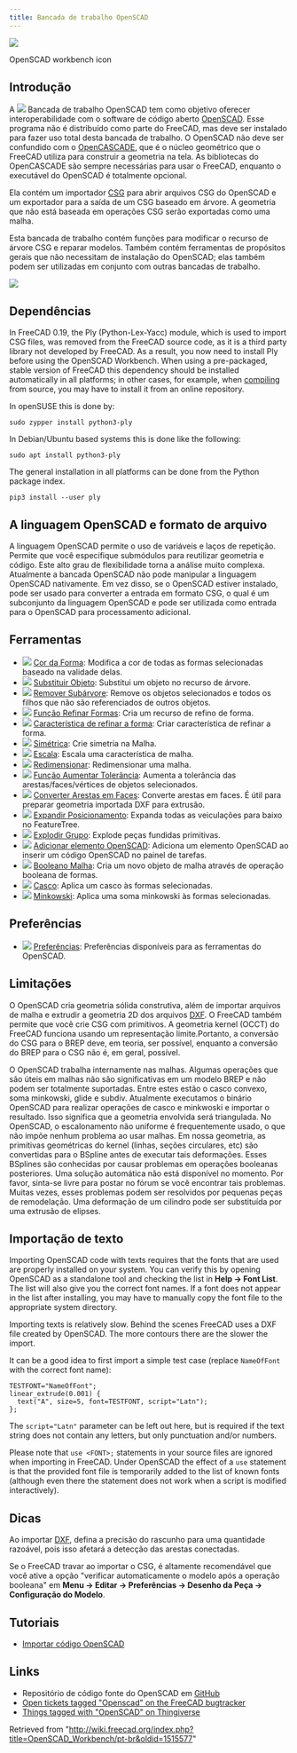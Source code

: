 ```yaml
---
title: Bancada de trabalho OpenSCAD
---
```


![](/images/Workbench_OpenSCAD.svg)

OpenSCAD workbench icon

## Introdução

A ![](/images/Workbench_OpenSCAD.svg) Bancada de trabalho OpenSCAD tem como objetivo oferecer interoperabilidade com o software de código aberto [OpenSCAD](http://www.openscad.org/). Esse programa não é distribuído como parte do FreeCAD, mas deve ser instalado para fazer uso total desta bancada de trabalho. O OpenSCAD não deve ser confundido com o [OpenCASCADE](/OpenCASCADE/pt-br "OpenCASCADE/pt-br"), que é o núcleo geométrico que o FreeCAD utiliza para construir a geometria na tela. As bibliotecas do OpenCASCADE são sempre necessárias para usar o FreeCAD, enquanto o executável do OpenSCAD é totalmente opcional.

Ela contém um importador [CSG](/OpenSCAD_CSG "OpenSCAD CSG") para abrir arquivos CSG do OpenSCAD e um exportador para a saída de um CSG baseado em árvore. A geometria que não está baseada em operações CSG serão exportadas como uma malha.

Esta bancada de trabalho contém funções para modificar o recurso de árvore CSG e reparar modelos. Também contém ferramentas de propósitos gerais que não necessitam de instalação do OpenSCAD; elas também podem ser utilizadas em conjunto com outras bancadas de trabalho.

![](/images/OpenSCADexamaple1.png)

## Dependências

In FreeCAD 0.19, the Ply (Python-Lex-Yacc) module, which is used to import CSG files, was removed from the FreeCAD source code, as it is a third party library not developed by FreeCAD. As a result, you now need to install Ply before using the OpenSCAD Workbench. When using a pre-packaged, stable version of FreeCAD this dependency should be installed automatically in all platforms; in other cases, for example, when [compiling](/Compiling "Compiling") from source, you may have to install it from an online repository.

In openSUSE this is done by:

```
sudo zypper install python3-ply

```

In Debian/Ubuntu based systems this is done like the following:

```
sudo apt install python3-ply

```

The general installation in all platforms can be done from the Python package index.

```
pip3 install --user ply

```

## A linguagem OpenSCAD e formato de arquivo

A linguagem OpenSCAD permite o uso de variáveis e laços de repetição. Permite que você especifique submódulos para reutilizar geometria e código. Este alto grau de flexibilidade torna a análise muito complexa. Atualmente a bancada OpenSCAD não pode manipular a linguagem OpenSCAD nativamente. Em vez disso, se o OpenSCAD estiver instalado, pode ser usado para converter a entrada em formato CSG, o qual é um subconjunto da linguagem OpenSCAD e pode ser utilizada como entrada para o OpenSCAD para processamento adicional.

## Ferramentas

- ![](/images/OpenSCAD_ColorCodeShape.svg) [Cor da Forma](/index.php?title=OpenSCAD_ColorCodeShape/pt-br&action=edit&redlink=1 "OpenSCAD ColorCodeShape/pt-br (page does not exist)"): Modifica a cor de todas as formas selecionadas baseado na validade delas.
- ![](/images/OpenSCAD_ReplaceObject.svg) [Substituir Objeto](/index.php?title=OpenSCAD_ReplaceObject/pt-br&action=edit&redlink=1 "OpenSCAD ReplaceObject/pt-br (page does not exist)"): Substitui um objeto no recurso de árvore.
- ![](/images/OpenSCAD_RemoveSubtree.svg) [Remover Subárvore](/index.php?title=OpenSCAD_RemoveSubtree/pt-br&action=edit&redlink=1 "OpenSCAD RemoveSubtree/pt-br (page does not exist)"): Remove os objetos selecionados e todos os filhos que não são referenciados de outros objetos.
- ![](/images/OpenSCAD_RefineShapeFeature.svg) [Função Refinar Formas](/index.php?title=OpenSCAD_RefineShapeFeature/pt-br&action=edit&redlink=1 "OpenSCAD RefineShapeFeature/pt-br (page does not exist)"): Cria um recurso de refino de forma.
- ![](/images/OpenSCAD_RefineShapeFeature.svg) [Característica de refinar a forma](/index.php?title=OpenSCAD_RefineShapeFeature/pt-br&action=edit&redlink=1 "OpenSCAD RefineShapeFeature/pt-br (page does not exist)"): Criar característica de refinar a forma.
- ![](/images/OpenSCAD_MirrorMeshFeature.svg) [Simétrica](/index.php?title=OpenSCAD_MirrorMeshFeature/pt-br&action=edit&redlink=1 "OpenSCAD MirrorMeshFeature/pt-br (page does not exist)"): Crie simetria na Malha.
- ![](/images/OpenSCAD_ScaleMeshFeature.svg) [Escala](/index.php?title=OpenSCAD_ScaleMeshFeature/pt-br&action=edit&redlink=1 "OpenSCAD ScaleMeshFeature/pt-br (page does not exist)"): Escala uma característica de malha.
- ![](/images/OpenSCAD_ResizeMeshFeature.svg) [Redimensionar](/index.php?title=OpenSCAD_ResizeMeshFeature/pt-br&action=edit&redlink=1 "OpenSCAD ResizeMeshFeature/pt-br (page does not exist)"): Redimensionar uma malha.
- ![](/images/OpenSCAD_IncreaseToleranceFeature.svg) [Função Aumentar Tolerância](/index.php?title=OpenSCAD_IncreaseToleranceFeature/pt-br&action=edit&redlink=1 "OpenSCAD IncreaseToleranceFeature/pt-br (page does not exist)"): Aumenta a tolerância das arestas/faces/vértices de objetos selecionados.
- ![](/images/OpenSCAD_Edgestofaces.svg) [Converter Arestas em Faces](/index.php?title=OpenSCAD_Edgestofaces/pt-br&action=edit&redlink=1 "OpenSCAD Edgestofaces/pt-br (page does not exist)"): Converte arestas em faces. É útil para preparar geometria importada DXF para extrusão.
- ![](/images/OpenSCAD_ExpandPlacements.svg) [Expandir Posicionamento](/index.php?title=OpenSCAD_ExpandPlacements/pt-br&action=edit&redlink=1 "OpenSCAD ExpandPlacements/pt-br (page does not exist)"): Expanda todas as veiculações para baixo no FeatureTree.
- ![](/images/OpenSCAD_ExplodeGroup.svg) [Explodir Grupo](/index.php?title=OpenSCAD_ExplodeGroup/pt-br&action=edit&redlink=1 "OpenSCAD ExplodeGroup/pt-br (page does not exist)"): Explode peças fundidas primitivas.
- ![](/images/OpenSCAD_AddOpenSCADElement.svg) [Adicionar elemento OpenSCAD](/index.php?title=OpenSCAD_AddOpenSCADElement/pt-br&action=edit&redlink=1 "OpenSCAD AddOpenSCADElement/pt-br (page does not exist)"): Adiciona um elemento OpenSCAD ao inserir um código OpenSCAD no painel de tarefas.
- ![](/images/OpenSCAD_MeshBoolean.svg) [Booleano Malha](/index.php?title=OpenSCAD_MeshBoolean/pt-br&action=edit&redlink=1 "OpenSCAD MeshBoolean/pt-br (page does not exist)"): Cria um novo objeto de malha através de operação booleana de formas.
- ![](/images/OpenSCAD_Hull.svg) [Casco](/index.php?title=OpenSCAD_Hull/pt-br&action=edit&redlink=1 "OpenSCAD Hull/pt-br (page does not exist)"): Aplica um casco às formas selecionadas.
- ![](/images/OpenSCAD_Minkowski.svg) [Minkowski](/index.php?title=OpenSCAD_Minkowski/pt-br&action=edit&redlink=1 "OpenSCAD Minkowski/pt-br (page does not exist)"): Aplica uma soma minkowski às formas selecionadas.

## Preferências

- ![](/images/Std_DlgPreferences.svg) [Preferências](/index.php?title=OpenSCAD_Preferences/pt-br&action=edit&redlink=1 "OpenSCAD Preferences/pt-br (page does not exist)"): Preferências disponíveis para as ferramentas do OpenSCAD.

## Limitações

O OpenSCAD cria geometria sólida construtiva, além de importar arquivos de malha e extrudir a geometria 2D dos arquivos [DXF](/DXF "DXF"). O FreeCAD também permite que você crie CSG com primitivos. A geometria kernel (OCCT) do FreeCAD funciona usando um representação limite.Portanto, a conversão do CSG para o BREP deve, em teoria, ser possível, enquanto a conversão do BREP para o CSG não é, em geral, possível.

O OpenSCAD trabalha internamente nas malhas. Algumas operações que são úteis em malhas não são significativas em um modelo BREP e não podem ser totalmente suportadas. Entre estes estão o casco convexo, soma minkowski, glide e subdiv. Atualmente executamos o binário OpenSCAD para realizar operações de casco e minkwoski e importar o resultado. Isso significa que a geometria envolvida será triangulada. No OpenSCAD, o escalonamento não uniforme é frequentemente usado, o que não impõe nenhum problema ao usar malhas. Em nossa geometria, as primitivas geométricas do kernel (linhas, seções circulares, etc) são convertidas para o BSpline antes de executar tais deformações. Esses BSplines são conhecidas por causar problemas em operações booleanas posteriores. Uma solução automática não está disponível no momento. Por favor, sinta-se livre para postar no fórum se você encontrar tais problemas. Muitas vezes, esses problemas podem ser resolvidos por pequenas peças de remodelação. Uma deformação de um cilindro pode ser substituída por uma extrusão de elipses.

## Importação de texto

Importing OpenSCAD code with texts requires that the fonts that are used are properly installed on your system. You can verify this by opening OpenSCAD as a standalone tool and checking the list in **Help → Font List**. The list will also give you the correct font names. If a font does not appear in the list after installing, you may have to manually copy the font file to the appropriate system directory.

Importing texts is relatively slow. Behind the scenes FreeCAD uses a DXF file created by OpenSCAD. The more contours there are the slower the import.

It can be a good idea to first import a simple test case (replace `NameOfFont` with the correct font name):

```
TESTFONT="NameOfFont";
linear_extrude(0.001) {
  text("A", size=5, font=TESTFONT, script="Latn");
};

```

The `script="Latn"` parameter can be left out here, but is required if the text string does not contain any letters, but only punctuation and/or numbers.

Please note that `use <FONT>;` statements in your source files are ignored when importing in FreeCAD. Under OpenSCAD the effect of a `use` statement is that the provided font file is temporarily added to the list of known fonts (although even there the statement does not work when a script is modified interactively).

## Dicas

Ao importar [DXF](/DXF "DXF"), defina a precisão do rascunho para uma quantidade razoável, pois isso afetará a detecção das arestas conectadas.

Se o FreeCAD travar ao importar o CSG, é altamente recomendável que você ative a opção "verificar automaticamente o modelo após a operação booleana" em **Menu → Editar → Preferências → Desenho da Peça → Configuração do Modelo**.

## Tutoriais

- [Importar código OpenSCAD](/index.php?title=Import_OpenSCAD_code/pt-br&action=edit&redlink=1 "Import OpenSCAD code/pt-br (page does not exist)")

## Links

- Repositório de código fonte do OpenSCAD em [GitHub](https://github.com/openscad/openscad)
- [Open tickets tagged "Openscad" on the FreeCAD bugtracker](https://freecadweb.org/tracker/search.php?tag_string=OpenSCAD)
- [Things tagged with "OpenSCAD" on Thingiverse](http://www.thingiverse.com/tag:openscad)

Retrieved from "<http://wiki.freecad.org/index.php?title=OpenSCAD_Workbench/pt-br&oldid=1515577>"
